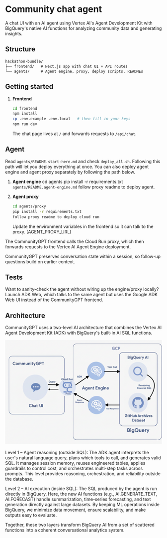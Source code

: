 # Community chat agent 

A chat UI with an AI agent using Vertex AI's Agent Development Kit with BigQuery's native AI functions for analyzing community data and generating insights.

## Structure

```
hackathon-bundle/
├── frontend/   # Next.js app with chat UI + API routes
└── agents/     # Agent engine, proxy, deploy scripts, READMEs
```

## Getting started

1. **Frontend**
   ```bash
   cd frontend
   npm install
   cp .env.example .env.local   # then fill in your keys
   npm run dev
   ```
   The chat page lives at `/` and forwards requests to `/api/chat`.

## Agent

Read `agents/README.start-here.md` and check `deploy_all.sh`. Following this path will let you deploy everything at once. 
You can also deploy agent engine and agent proxy separately by following the path below.

1. **Agent engine**
   cd agents
   pip install -r requirements.txt
    `agents/README.agent-engine.md` 
   follow proxy readme to deploy agent.

2. **Agent proxy**
   ```bash
   cd agents/proxy
   pip install -r requirements.txt
   follow proxy readme to deploy cloud run
   ```
   Update the environment variables in the frontend so it can talk to the proxy. (AGENT_PROXY_URL)

The CommunityGPT frontend calls the Cloud Run proxy, which then forwards requests to the Vertex AI Agent Engine deployment.

CommunityGPT preserves conversation state within a session, so follow-up questions build on earlier context.

## Tests
Want to sanity-check the agent without wiring up the engine/proxy locally? Launch ADK Web, which talks to the same agent but uses the Google ADK Web UI instead of the CommunityGPT frontend.

## Architecture
CommunityGPT uses a two-level AI architecture that combines the Vertex AI Agent Development Kit (ADK) with BigQuery's built-in AI SQL functions.

![Architecture Diagram](architecture/ArchitectureDiagram.png)

Level 1 – Agent reasoning (outside SQL): The ADK agent interprets the user's natural language query, plans which tools to call, and generates valid SQL. It manages session memory, reuses engineered tables, applies guardrails to control cost, and orchestrates multi-step tasks across prompts. This level provides reasoning, orchestration, and reliability outside the database.

Level 2 – AI execution (inside SQL): The SQL produced by the agent is run directly in BigQuery. Here, the new AI functions (e.g., AI.GENERATE_TEXT, AI.FORECAST) handle summarization, time-series forecasting, and text generation directly against large datasets. By keeping ML operations inside BigQuery, we minimize data movement, ensure scalability, and make outputs easy to evaluate.

Together, these two layers transform BigQuery AI from a set of scattered functions into a coherent conversational analytics system.
